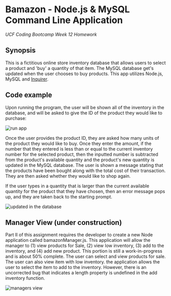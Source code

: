 # Bamazon - Node.js & MySQL Command Line Application
*UCF Coding Bootcamp Week 12 Homework*

## Synopsis

This is a fictitious online store inventory database that allows users to select a product and 'buy' a quantity of that item. The MySQL database get's updated when the user chooses to buy products. This app utilizes Node.js, MySQL and [Inquirer](https://www.npmjs.com/package/inquirer/).


## Code example

Upon running the program, the user will be shown all of the inventory in the database, and will be asked to give the ID of the product they would like to purchase:

![run app](images/inventory.gif)

Once the user provides the product ID, they are asked how many units of the product they would like to buy. Once they enter the amount, if the number that they entered is less than or equal to the current inventory number for the selected product, then the inputted number is subtracted from the product's available quantity and the product's new quantity is updated in the MySQL database. The user is shown a message stating that the products have been bought along with the total cost of their transaction. They are then asked whether they would like to shop again.

If the user types in a quantity that is larger than the current available quantity for the product that they have chosen, then an error message pops up, and they are taken back to the starting prompt.

![updated in the database](images/buying.gif)

## Manager View (under construction)

Part II of this assignment requires the developer to create a new Node application called bamazonManager.js. This application will allow the manager to (1) view products for Sale, (2) view low inventory, (3) add to the inventory, and (4) add new product. This portion is still a work-in-progress and is about 50% complete. The user can select and view products for sale. The user can also view item with low inventory. the application allows the user to select the item to add to the inventory. However, there is an uncorrected bug that indicates a length property is undefined in the add inventory function.

![managers view](images/parttwo.gif)
